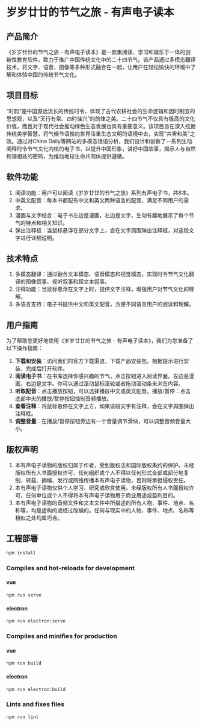 # 岁岁廿廿的节气之旅 - 有声电子读本

## 产品简介

《岁岁廿廿的节气之旅 - 有声电子读本》是一款集阅读、学习和娱乐于一体的创新性教育软件，致力于推广中国传统文化中的二十四节气。该产品通过多模态翻译技术，将文字、语音、图像等多种形式融合在一起，让用户在轻松愉快的环境中了解和体验中国的传统节气文化。

## 项目目标

“时韵”是中国源远流长的传统时令，体现了古代农耕社会的生命逻辑和因时制宜的思想观，以及“天行有常、四时佳兴”的韵律之美。二十四节气不仅具有极高的文化价值，而且对于现代社会推动绿色生态发展也具有重要意义。该项目旨在深入挖掘传统美学智慧，将气候节语推向世界注重生态文明的语境中去，实现“共霁和美”之效。通过对China Daily等网站的多模态话语分析，我们设计和创新了一系列生动阐释时令节气文化内核的电子书，以提升中国形象，讲好中国故事，揭示人与自然和谐相处的密码，为推动地球生命共同体提供遵循。

## 软件功能

1. 阅读功能：用户可以阅读《岁岁廿廿的节气之旅》系列有声电子书，共8本。
2. 中英文配音：每本书都配有中文和英文两种语言的配音，满足不同用户的需求。
3. 漫画与文字结合：电子书左边是漫画，右边是文字，生动有趣地展示了每个节气的特点和相关知识。
4. 弹出注释框：当鼠标悬浮在部分文字上，会在文字周围弹出注释框，对这段文字进行详细说明。

## 技术特点

1. 多模态翻译：通过融合文本模态、语音模态和视觉模态，实现时令节气文化翻译的图像叙事、视听叙事和超文本叙事。
2. 注释功能：当鼠标悬浮在文字上时，提供文字注释，增强用户对节气文化的理解。
3. 多语言支持：电子书提供中文和英文配音，方便不同语言用户的阅读和理解。

## 用户指南

为了帮助您更好地使用《岁岁廿廿的节气之旅 - 有声电子读本》，我们为您准备了以下操作指南：

1. **下载和安装**：访问我们的官方下载渠道，下载产品安装包。根据提示进行安装，完成后打开软件。
2. **阅读电子书**：在书库选择你感兴趣的节气，点击按钮进入阅读界面。左边是漫画，右边是文字。你可以通过滚动鼠标滚轮或者拖动滚动条来浏览内容。
3. **听取配音**：点击播放按钮，可以选择播放中文或英文配音。播放/暂停：点击底部中央的播放/暂停按钮控制音频播放。
4. **查看注释**：将鼠标悬停在文字上方，如果该段文字有注释，会在文字周围弹出注释框。
5. **调整音量**：在播放/暂停按钮旁边有一个音量调节滑块，可以调整音频音量大小。

## 版权声明

1. 本有声电子读物的版权归属于作者，受到版权法和国际版权条约的保护。未经版权所有人书面授权许可，任何组织或个人不得以任何形式全部或部分地复制、转载、摘编、发行或网络传播本有声电子读物，否则将承担侵权责任。
2. 本有声电子读物仅供个人学习、研究或欣赏使用。未经版权所有人书面授权许可，任何单位或个人不得将本有声电子读物用于商业用途或盈利目的。
3. 本有声电子读物的音频文件和文本文件中所描述的所有人物、事件、地点、名称等，均是虚构的或经过改编的。任何与现实中的人物、事件、地点、名称等相似之处均属巧合。

## 工程部署

```shell
npm install
```

### Compiles and hot-reloads for development

#### vue
```shell
npm run serve
```

#### electron
```shell
npm run electron:serve
```

### Compiles and minifies for production

#### vue
```shell
npm run build
```

#### electron
```shell
npm run electron:build
```

### Lints and fixes files
```shell
npm run lint
```
